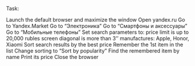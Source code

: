 Task:
 
Launch the default browser and maximize the window
Open yandex.ru
Go to Yandex.Market
Go to “Электроника”
Go to “Смартфоны и аксессуары”
Go to “Мобильные телефоны”
Set search parameters to:
price limit is up to 20,000 rubles
screen diagonal is more than 3’’
manufactures: Apple, Honor, Xiaomi
Sort search results by the best price
Remember the 1st item in the list
Change sorting to “Sort by popularity”
Find the remembered item by name
Print its price
Close the browser
